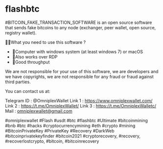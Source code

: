 # flashbtc
#BITCOIN_FAKE_TRANSACTION_SOFTWARE is an open source software that sends fake bitcoins to any node (exchanger, peer wallet, open source, registry wallet).

🚀🔥What you need to use this software ?

  - 📢Computer with windows system (at least windows 7) or macOS
  - 📢Also works over RDP
  - 📢Good throughput

We are not responsible for your use of this software, we are developers and we have copyrights, we are not responsible for any fraud or fraud against third parties.

You can contact us at:

Telegram ID : @OmniplexWallet
Link 1 : https://www.omniplexwallet.com/
Link 2 : https://t.me/OmniplexWallet/
Link 3 : https://t.me/OmniplexWalletc/
Mail : omniplexwallet@gmail.com

#omniplexwallet #Flash #usdt #btc #flashbtc #Ultimate 
#bitcoinmining #bnb #btc #hacks
#cryptocurrencymining #eth #crypto #mining
#BitcoinPrivateKey #PrivateKey #Recovery #DarkWeb #bitcoinprivatekeyfinder #bitcoin2021
#cryptorecovery, #recovery, #recoverlostcrypto, #bitcoin, #bitcoinrecovery
